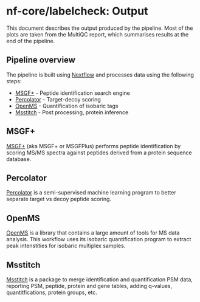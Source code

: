 # nf-core/labelcheck: Output

This document describes the output produced by the pipeline. Most of the plots are taken from the MultiQC report, which summarises results at the end of the pipeline.

## Pipeline overview
The pipeline is built using [Nextflow](https://www.nextflow.io/)
and processes data using the following steps:

* [MSGF+](#msgf) - Peptide identification search engine
* [Percolator](#percolator) - Target-decoy scoring
* [OpenMS](#openms) - Quantification of isobaric tags
* [Msstitch](#msstitch) - Post processing, protein inference

## MSGF+
[MSGF+](https://omics.pnl.gov/software/ms-gf) (aka MSGF+ or MSGFPlus) performs peptide identification by scoring MS/MS spectra against peptides derived from a protein sequence database.


## Percolator
[Percolator](http://percolator.ms/) is a semi-supervised machine learning program to better separate target vs decoy peptide scoring.


## OpenMS
[OpenMS](http://www.openms.de/) is a library that contains a large amount of tools for MS data analysis. This workflow uses its isobaric quantification program to extract peak intenstities for isobaric multiplex samples.


## Msstitch
[Msstitch](https://github.com/glormph/msstitch) is a package to merge identification and quantification PSM data, reporting PSM, peptide, protein and gene tables, adding q-values, quantitfications, protein groups, etc.
